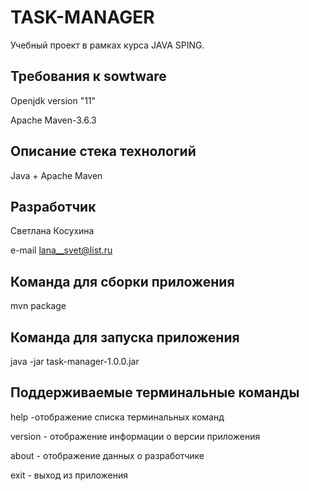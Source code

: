 TASK-MANAGER
========================
Учебный проект в рамках курса JAVA SPING.

Требования к sowtware
--------------------------
  Openjdk version "11"
  
  Apache Maven-3.6.3

Описание стека технологий
-----------------------------
  Java + Apache Maven

Разработчик
---------------------------------
  Светлана Косухина
 
  e-mail <lana__svet@list.ru>  

Команда для сборки приложения
------------------------------------
  mvn package

Команда для запуска приложения
-------------------------------------
 java -jar task-manager-1.0.0.jar

Поддерживаемые терминальные команды
-------------------------------------

  help -отображение списка терминальных команд
  
  version - отображение информации о версии приложения
  
  about - отображение данных о разработчике
  
  exit - выход из приложения
  
    







